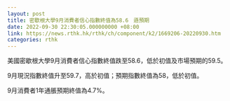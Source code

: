 ```yaml
---
layout: post
title: 密歇根大學9月消費者信心指數終值為58.6　遜預期
date: 2022-09-30 22:30:05.000000000 +08:00
link: https://news.rthk.hk/rthk/ch/component/k2/1669206-20220930.htm
categories: rthk
---
```


美國密歇根大學9月消費者信心指數終值跌至58.6，低於初值及市場預期的59.5。

9月現況指數終值升至59.7，高於初值；預期指數終值為58，低於初值。

9月消費者1年通脹預期終值為4.7%。

